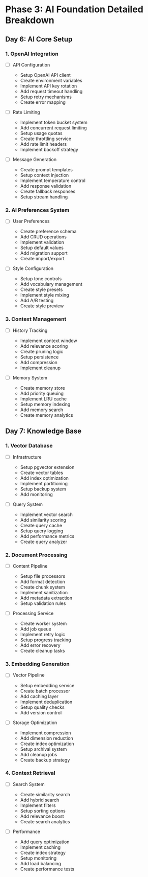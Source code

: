 # Phase 3: AI Foundation Detailed Breakdown

## Day 6: AI Core Setup

### 1. OpenAI Integration
- [ ] API Configuration
  - Setup OpenAI API client
  - Create environment variables
  - Implement API key rotation
  - Add request timeout handling
  - Setup retry mechanisms
  - Create error mapping

- [ ] Rate Limiting
  - Implement token bucket system
  - Add concurrent request limiting
  - Setup usage quotas
  - Create throttling service
  - Add rate limit headers
  - Implement backoff strategy

- [ ] Message Generation
  - Create prompt templates
  - Setup context injection
  - Implement temperature control
  - Add response validation
  - Create fallback responses
  - Setup stream handling

### 2. AI Preferences System
- [ ] User Preferences
  - Create preference schema
  - Add CRUD operations
  - Implement validation
  - Setup default values
  - Add migration support
  - Create import/export

- [ ] Style Configuration
  - Setup tone controls
  - Add vocabulary management
  - Create style presets
  - Implement style mixing
  - Add A/B testing
  - Create style preview

### 3. Context Management
- [ ] History Tracking
  - Implement context window
  - Add relevance scoring
  - Create pruning logic
  - Setup persistence
  - Add compression
  - Implement cleanup

- [ ] Memory System
  - Create memory store
  - Add priority queuing
  - Implement LRU cache
  - Setup memory indexing
  - Add memory search
  - Create memory analytics

## Day 7: Knowledge Base

### 1. Vector Database
- [ ] Infrastructure
  - Setup pgvector extension
  - Create vector tables
  - Add index optimization
  - Implement partitioning
  - Setup backup system
  - Add monitoring

- [ ] Query System
  - Implement vector search
  - Add similarity scoring
  - Create query cache
  - Setup query logging
  - Add performance metrics
  - Create query analyzer

### 2. Document Processing
- [ ] Content Pipeline
  - Setup file processors
  - Add format detection
  - Create chunk system
  - Implement sanitization
  - Add metadata extraction
  - Setup validation rules

- [ ] Processing Service
  - Create worker system
  - Add job queue
  - Implement retry logic
  - Setup progress tracking
  - Add error recovery
  - Create cleanup tasks

### 3. Embedding Generation
- [ ] Vector Pipeline
  - Setup embedding service
  - Create batch processor
  - Add caching layer
  - Implement deduplication
  - Setup quality checks
  - Add version control

- [ ] Storage Optimization
  - Implement compression
  - Add dimension reduction
  - Create index optimization
  - Setup archival system
  - Add cleanup jobs
  - Create backup strategy

### 4. Context Retrieval
- [ ] Search System
  - Create similarity search
  - Add hybrid search
  - Implement filters
  - Setup sorting options
  - Add relevance boost
  - Create search analytics

- [ ] Performance
  - Add query optimization
  - Implement caching
  - Create index strategy
  - Setup monitoring
  - Add load balancing
  - Create performance tests